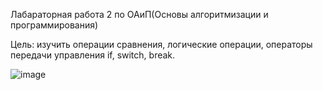 Лабараторная работа 2 по ОАиП(Основы алгоритмизации и программирования)

Цель: изучить операции сравнения, логические операции, операторы передачи управления if, switch, break. 

![image](https://github.com/SKY-LEO/OAiP2/assets/69394830/aa00e3b9-9404-4f78-9cc6-e819a3756f5f)


